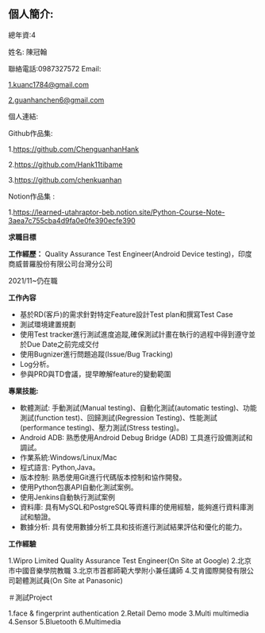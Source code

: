 ## 個人簡介:

總年資:4

姓名: 陳冠翰

聯絡電話:0987327572
Email:

1.kuanc1784@gmail.com

2.guanhanchen6@gmail.com

個人連結:

Github作品集:

1.https://github.com/ChenguanhanHank

2.https://github.com/Hank11tibame

3.https://github.com/chenkuanhan

Notion作品集 :

1.https://learned-utahraptor-beb.notion.site/Python-Course-Note-3aea7c755cba4d9fa0e0fe390ecfe390



**求職目標**



**工作經歷：**
Quality Assurance Test Engineer(Android Device testing)，印度商威普羅股份有限公司台灣分公司

2021/11~仍在職

**工作內容**

- 基於RD(客戶)的需求針對特定Feature設計Test plan和撰寫Test Case
- 測試環境建置規劃
- 使用Test tracker進行測試進度追蹤,確保測試計畫在執行的過程中得到遵守並於Due Date之前完成交付
- 使用Bugnizer進行問題追蹤(Issue/Bug Tracking)
- Log分析。
- 參與PRD與TD會議，提早瞭解feature的變動範圍



**專業技能:**

- 軟體測試: 手動測試(Manual  testing)、自動化測試(automatic testing)、功能測試(function test)、回歸測試(Regression Testing)、性能測試(performance testing)、壓力測試(Stress testing)。
- Android ADB: 熟悉使用Android Debug Bridge (ADB) 工具進行設備測試和調試。
- 作業系統:Windows/Linux/Mac
- 程式語言: Python,Java。
- 版本控制: 熟悉使用Git進行代碼版本控制和協作開發。
- 使用Python包裹API自動化測試案例。
- 使用Jenkins自動執行測試案例
- 資料庫: 具有MySQL和PostgreSQL等資料庫的使用經驗，能夠進行資料庫測試和驗證。
- 數據分析: 具有使用數據分析工具和技術進行測試結果評估和優化的能力。



**工作經驗**

1.Wipro Limited Quality Assurance Test Engineer(On Site at Google)
2.北京市中國音樂學院教職
3.北京市首都師範大學附小兼任講師
4.艾肯國際開發有限公司韌體測試員(On Site at Panasonic)

＃測試Project

1.face & fingerprint authentication
2.Retail Demo mode
3.Multi multimedia
4.Sensor
5.Bluetooth
6.Multimedia
